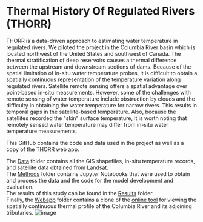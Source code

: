 # Thermal History Of Regulated Rivers (THORR)

THORR is a data-driven approach to estimating water temperature in regulated rivers. We piloted the project in the Columbia River basin which is located northwest of the United States and southwest of Canada. The thermal stratification of deep reservoirs causes a thermal difference between the upstream and downstream sections of dams. Because of the spatial limitation of in-situ water temperature probes, it is difficult to obtain a spatially continuous representation of the temperature variation along regulated rivers. Satellite remote sensing offers a spatial advantage over point-based in-situ measurements. However, some of the challenges with remote sensing of water temperature include obstruction by clouds and the difficulty in obtaining the water temperature for narrow rivers. This results in temporal gaps in the satellite-based temperature. Also, because the satellites recorded the "skin" surface temperature, it is worth noting that remotely sensed water temperature may differ from in-situ water temperature measurements.

This GitHub contains the code and data used in the project as well as a copy of the THORR web app.

The [Data](https://github.com/gdarkwah/THORR/tree/main/Data) folder contains all the GIS shapefiles, in-situ temperature records, and satellite data obtained from Landsat.  
The [Methods](https://github.com/gdarkwah/THORR/tree/main/Methods) folder contains Jupyter Notebooks that were used to obtain and process the data and the code for the model development and evaluation.  
The results of this study can be found in the [Results](https://github.com/gdarkwah/THORR/tree/main/Results) folder.  
Finally, the [Webapp](Webapp) folder contains a clone of the [online tool](https://depts.washington.edu/saswe/hydrothermalviewer/) for viewing the spatially continuous thermal profile of the Columbia River and its adjoining tributaries.
![image](https://github.com/gdarkwah/THORR/assets/61522557/7f34d3e4-841c-4646-b08e-e0c56a9050d1)  
